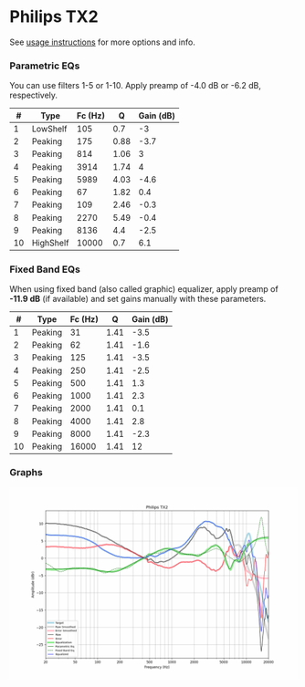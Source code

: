 # Philips TX2
See [usage instructions](https://github.com/jaakkopasanen/AutoEq#usage) for more options and info.

### Parametric EQs
You can use filters 1-5 or 1-10. Apply preamp of -4.0 dB or -6.2 dB, respectively.

|   # | Type      |   Fc (Hz) |    Q |   Gain (dB) |
|-----|-----------|-----------|------|-------------|
|   1 | LowShelf  |       105 | 0.7  |        -3   |
|   2 | Peaking   |       175 | 0.88 |        -3.7 |
|   3 | Peaking   |       814 | 1.06 |         3   |
|   4 | Peaking   |      3914 | 1.74 |         4   |
|   5 | Peaking   |      5989 | 4.03 |        -4.6 |
|   6 | Peaking   |        67 | 1.82 |         0.4 |
|   7 | Peaking   |       109 | 2.46 |        -0.3 |
|   8 | Peaking   |      2270 | 5.49 |        -0.4 |
|   9 | Peaking   |      8136 | 4.4  |        -2.5 |
|  10 | HighShelf |     10000 | 0.7  |         6.1 |

### Fixed Band EQs
When using fixed band (also called graphic) equalizer, apply preamp of **-11.9 dB** (if available) and set gains manually with these parameters.

|   # | Type    |   Fc (Hz) |    Q |   Gain (dB) |
|-----|---------|-----------|------|-------------|
|   1 | Peaking |        31 | 1.41 |        -3.5 |
|   2 | Peaking |        62 | 1.41 |        -1.6 |
|   3 | Peaking |       125 | 1.41 |        -3.5 |
|   4 | Peaking |       250 | 1.41 |        -2.5 |
|   5 | Peaking |       500 | 1.41 |         1.3 |
|   6 | Peaking |      1000 | 1.41 |         2.3 |
|   7 | Peaking |      2000 | 1.41 |         0.1 |
|   8 | Peaking |      4000 | 1.41 |         2.8 |
|   9 | Peaking |      8000 | 1.41 |        -2.3 |
|  10 | Peaking |     16000 | 1.41 |        12   |

### Graphs
![](./Philips%20TX2.png)
